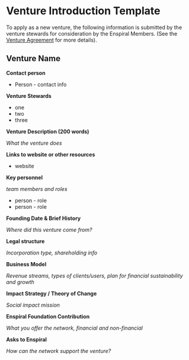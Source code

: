 # Venture Introduction Template

To apply as a new venture, the following information is submitted by the venture stewards for consideration by the Enspiral Members. (See the [Venture Agreement](broken-reference) for more details).

## Venture Name

**Contact person**

* Person - contact info

**Venture Stewards**

* one
* two
* three

**Venture Description (200 words)**

_What the venture does_

**Links to website or other resources**

* website

**Key personnel**

_team members and roles_

* person - role
* person - role

**Founding Date & Brief History**

_Where did this venture come from?_

**Legal structure**

_Incorporation type, shareholding info_

**Business Model**

_Revenue streams, types of clients/users, plan for financial sustainability and growth_

**Impact Strategy / Theory of Change**

_Social impact mission_

**Enspiral Foundation Contribution**

_What you offer the network, financial and non-financial_

**Asks to Enspiral**

_How can the network support the venture?_
